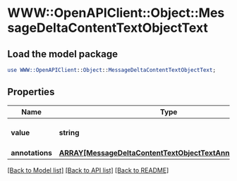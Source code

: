 # WWW::OpenAPIClient::Object::MessageDeltaContentTextObjectText

## Load the model package
```perl
use WWW::OpenAPIClient::Object::MessageDeltaContentTextObjectText;
```

## Properties
Name | Type | Description | Notes
------------ | ------------- | ------------- | -------------
**value** | **string** | The data that makes up the text. | [optional] 
**annotations** | [**ARRAY[MessageDeltaContentTextObjectTextAnnotationsInner]**](MessageDeltaContentTextObjectTextAnnotationsInner.md) |  | [optional] 

[[Back to Model list]](../README.md#documentation-for-models) [[Back to API list]](../README.md#documentation-for-api-endpoints) [[Back to README]](../README.md)


